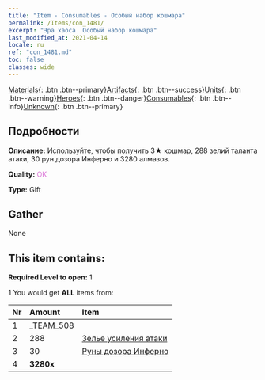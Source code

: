 ```yaml
---
title: "Item - Consumables - Особый набор кошмара"
permalink: /Items/con_1481/
excerpt: "Эра хаоса  Особый набор кошмара"
last_modified_at: 2021-04-14
locale: ru
ref: "con_1481.md"
toc: false
classes: wide
---
```

 [Materials](/ru/Items/){: .btn .btn--primary}[Artifacts](/ru/Items/Artifacts/){: .btn .btn--success}[Units](/ru/Items/Units/){: .btn .btn--warning}[Heroes](/ru/Items/Heroes/){: .btn .btn--danger}[Consumables](/ru/Items/Consumables/){: .btn .btn--info}[Unknown](/ru/Items/Unknown/){: .btn .btn--primary}

## Подробности
 **Описание:** Используйте, чтобы получить 3★ кошмар, 288 зелий таланта атаки, 30 рун дозора Инферно и 3280 алмазов.

 **Quality:** <span style="color: #DA70D6">OK</span>

 **Type:** Gift

## Gather

  None

## This item contains:

 **Required Level to open:** 1

 1 You would get **ALL** items  from:

  | Nr | Amount |     Item    |
  |:---|:-------|:------------|
  | 1 | _TEAM_508 | 
  | 2 | 288 | [Зелье усиления атаки](/ru/Items/con_786/) | 
  | 3 | 30 | [Руны дозора Инферно](/ru/Items/con_777/) | 
  | 4 |  **3280x** | <i class="fas fa-gem"/> |  | 
